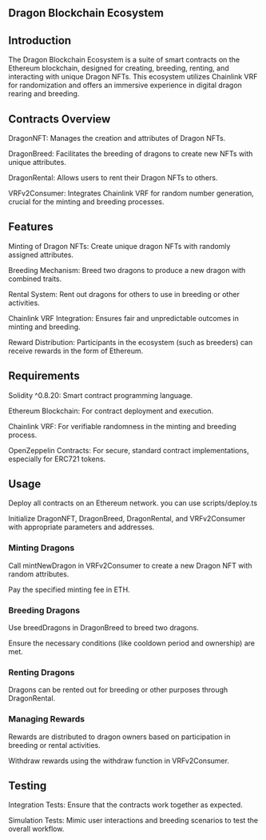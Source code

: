 ## Dragon Blockchain Ecosystem

## Introduction

The Dragon Blockchain Ecosystem is a suite of smart contracts on the Ethereum blockchain, designed for creating, breeding, renting, and interacting with unique Dragon NFTs. This ecosystem utilizes Chainlink VRF for randomization and offers an immersive experience in digital dragon rearing and breeding.

## Contracts Overview

DragonNFT: Manages the creation and attributes of Dragon NFTs.

DragonBreed: Facilitates the breeding of dragons to create new NFTs with unique attributes.

DragonRental: Allows users to rent their Dragon NFTs to others.

VRFv2Consumer: Integrates Chainlink VRF for random number generation, crucial for the minting and breeding processes.

## Features

Minting of Dragon NFTs: Create unique dragon NFTs with randomly assigned attributes.

Breeding Mechanism: Breed two dragons to produce a new dragon with combined traits.

Rental System: Rent out dragons for others to use in breeding or other activities.

Chainlink VRF Integration: Ensures fair and unpredictable outcomes in minting and breeding.

Reward Distribution: Participants in the ecosystem (such as breeders) can receive rewards in the form of Ethereum.

## Requirements

Solidity ^0.8.20: Smart contract programming language.

Ethereum Blockchain: For contract deployment and execution.

Chainlink VRF: For verifiable randomness in the minting and breeding process.

OpenZeppelin Contracts: For secure, standard contract implementations, especially for ERC721 tokens.

## Usage

Deploy all contracts on an Ethereum network. you can use scripts/deploy.ts

Initialize DragonNFT, DragonBreed, DragonRental, and VRFv2Consumer with appropriate parameters and addresses.

### Minting Dragons

Call mintNewDragon in VRFv2Consumer to create a new Dragon NFT with random attributes.

Pay the specified minting fee in ETH.

### Breeding Dragons

Use breedDragons in DragonBreed to breed two dragons.

Ensure the necessary conditions (like cooldown period and ownership) are met.

### Renting Dragons

Dragons can be rented out for breeding or other purposes through DragonRental.

### Managing Rewards

Rewards are distributed to dragon owners based on participation in breeding or rental activities.

Withdraw rewards using the withdraw function in VRFv2Consumer.

## Testing

Integration Tests: Ensure that the contracts work together as expected.

Simulation Tests: Mimic user interactions and breeding scenarios to test the overall workflow.
